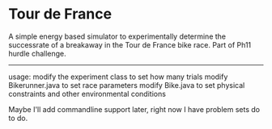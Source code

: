# Tour de France
A simple energy based simulator to experimentally determine the successrate of a breakaway in the Tour de France bike race. Part of Ph11 hurdle challenge.

-------------------------
usage:
modify the experiment class to set how many trials
modify Bikerunner.java to set race parameters
modify Bike.java to set physical constraints and other environmental conditions

Maybe I'll add commandline support later, right now I have problem sets do to do.
